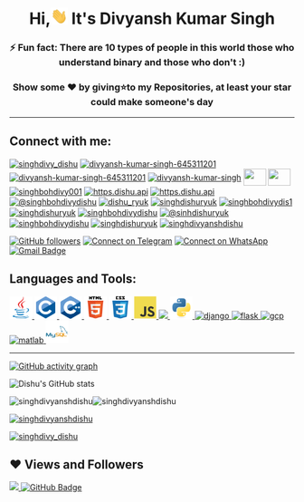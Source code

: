 <h1 align="center"> Hi,<img  src="https://raw.githubusercontent.com/ABSphreak/ABSphreak/master/gifs/Hi.gif" width="30"> It's  Divyansh Kumar Singh </h1>

<h3 align="center"> ⚡ Fun fact: There are 10 types of people in this world those who understand binary and those who don't :) </h3>
 <h3 align="center"> Show some ❤ by giving⭐to my Repositories, at least your star could make someone's day  </h3>
 
 ---
 
<h2 align="left">Connect with me:</h2>

<p align="left">
<a href="https://twitter.com/singhdivy_dishu" target="blank"><img align="center" src="https://raw.githubusercontent.com/rahuldkjain/github-profile-readme-generator/master/src/images/icons/Social/twitter.svg" alt="singhdivy_dishu" height="30" width="40" /></a>
<a href="https://linkedin.com/in/divyansh-kumar-singh-645311201" target="blank"><img align="center" src="https://raw.githubusercontent.com/rahuldkjain/github-profile-readme-generator/master/src/images/icons/Social/linked-in-alt.svg" alt="divyansh-kumar-singh-645311201" height="30" width="40" /></a>
 <a href="https://vk.com/singhbohdivydishu" target="blank"><img align="center" src="https://github.com/rahuldkjain/github-profile-readme-generator/blob/master/src/images/icons/Social/vk.svg" alt="divyansh-kumar-singh-645311201" height="30" width="40" /></a>
<a href="https://stackoverflow.com/users/18222805/divyansh-kumar-singh" target="blank"><img align="center" src="https://raw.githubusercontent.com/rahuldkjain/github-profile-readme-generator/master/src/images/icons/Social/stack-overflow.svg" alt="divyansh-kumar-singh" height="30" width="40" /></a>
 <a href="https://www.twitch.tv/singhdivyanshdishu" target="blank"><img align="center" src="https://github.com/rahuldkjain/github-profile-readme-generator/blob/master/src/images/icons/Social/twitch.svg" height="30" width="40" /></a>
 <a href="https://open.spotify.com/user/31nfrubd2gc233sjybb3fq5copye" target="blank"><img align="center" src="https://github.com/rahuldkjain/github-profile-readme-generator/blob/master/src/images/icons/Social/spotify.svg" height="30" width="40" /></a>
<a href="https://www.facebook.com/singhbohdivy001/" target="blank"><img align="center" src="https://raw.githubusercontent.com/rahuldkjain/github-profile-readme-generator/master/src/images/icons/Social/facebook.svg" alt="singhbohdivy001" height="30" width="40" /></a>
<a href="https://www.instagram.com/https.dishu.api/?hl=en" target="blank"><img align="center" src="https://raw.githubusercontent.com/rahuldkjain/github-profile-readme-generator/master/src/images/icons/Social/instagram.svg" alt="https.dishu.api" height="30" width="40" /></a>
<a href="https://in.pinterest.com/singhbohdivydishu/" target="blank"><img align="center" src="https://github.com/rahuldkjain/github-profile-readme-generator/blob/master/src/images/icons/Social/pinterest.svg" alt="https.dishu.api" height="30" width="40" /></a>
<a href="https://medium.com/@singhbohdivydishu" target="blank"><img align="center" src="https://raw.githubusercontent.com/rahuldkjain/github-profile-readme-generator/master/src/images/icons/Social/medium.svg" alt="@singhbohdivydishu" height="30" width="40" /></a>
<a href="https://www.youtube.com/c/dishu_ryuk" target="blank"><img align="center" src="https://raw.githubusercontent.com/rahuldkjain/github-profile-readme-generator/master/src/images/icons/Social/youtube.svg" alt="dishu_ryuk" height="30" width="40" /></a>
<a href="https://www.codechef.com/users/singhdishuryuk" target="blank"><img align="center" src="https://cdn.jsdelivr.net/npm/simple-icons@3.1.0/icons/codechef.svg" alt="singhdishuryuk" height="30" width="40" /></a>
<a href="https://www.hackerrank.com/singhbohdivydis1" target="blank"><img align="center" src="https://raw.githubusercontent.com/rahuldkjain/github-profile-readme-generator/master/src/images/icons/Social/hackerrank.svg" alt="singhbohdivydis1" height="30" width="40" /></a>
<a href="https://codeforces.com/profile/singhdishuryuk" target="blank"><img align="center" src="https://raw.githubusercontent.com/rahuldkjain/github-profile-readme-generator/master/src/images/icons/Social/codeforces.svg" alt="singhdishuryuk" height="30" width="40" /></a>
<a href="https://www.leetcode.com/singhbohdivydishu" target="blank"><img align="center" src="https://raw.githubusercontent.com/rahuldkjain/github-profile-readme-generator/master/src/images/icons/Social/leet-code.svg" alt="singhbohdivydishu" height="30" width="40" /></a>
<a href="https://www.hackerearth.com/@sinhdishuryuk" target="blank"><img align="center" src="https://raw.githubusercontent.com/rahuldkjain/github-profile-readme-generator/master/src/images/icons/Social/hackerearth.svg" alt="@sinhdishuryuk" height="30" width="40" /></a>
<a href="https://auth.geeksforgeeks.org/user/singhbohdivydishu" target="blank"><img align="center" src="https://raw.githubusercontent.com/rahuldkjain/github-profile-readme-generator/master/src/images/icons/Social/geeks-for-geeks.svg" alt="singhbohdivydishu" height="30" width="40" /></a>
<a href="https://www.topcoder.com/members/singhdishuryuk" target="blank"><img align="center" src="https://raw.githubusercontent.com/rahuldkjain/github-profile-readme-generator/master/src/images/icons/Social/topcoder.svg" alt="singhdishuryuk" height="30" width="40" /></a>
<a href="https://codepen.io/singhdivyanshdishu" target="blank"><img align="center" src="https://raw.githubusercontent.com/rahuldkjain/github-profile-readme-generator/master/src/images/icons/Social/codepen.svg" alt="singhdivyanshdishu" height="30" width="40" /></a>

[![GitHub followers](https://img.shields.io/badge/-GitHub-black?style=flat&amp;labelColor=white&amp;logo=github&amp;logoColor=black)](https://github.com/singhdivyanshdishu)
[![Connect on Telegram](https://img.shields.io/badge/-Telegram-1ca0f1?style=flat&amp;labelColor=white&amp;logo=telegram&amp;logoColor=1ca0f1)](https://t.me/its_dishu_ryuk)
[![Connect on WhatsApp](https://img.shields.io/badge/-WhatsApp-darkgreen?style=flat&amp;labelColor=white&amp;logo=whatsapp&amp;logoColor=darkgreen)](https://wa.me/919528852307)
[![Gmail Badge](https://img.shields.io/badge/singhbohdivydishu@gmail.com-30302f?style=flat&logo=Gmail&logoColor=red)](mailto:singhbohdivydishu@gmail.com)
</p>


<h2 align="left">Languages and Tools:</h2>
<p align="left"> <a href="https://www.java.com" target="_blank" rel="noreferrer"> <img src="https://raw.githubusercontent.com/devicons/devicon/master/icons/java/java-original.svg" alt="java" width="40" height="40"/> </a> <a href="https://www.cprogramming.com/" target="_blank" rel="noreferrer"> <img src="https://raw.githubusercontent.com/devicons/devicon/master/icons/c/c-original.svg" alt="c" width="40" height="40"/> </a> <a href="https://www.w3schools.com/cpp/" target="_blank" rel="noreferrer"> <img src="https://raw.githubusercontent.com/devicons/devicon/master/icons/cplusplus/cplusplus-original.svg" alt="cplusplus" width="40" height="40"/> </a> <a href="https://www.w3.org/html/" target="_blank" rel="noreferrer"> <img src="https://raw.githubusercontent.com/devicons/devicon/master/icons/html5/html5-original-wordmark.svg" alt="html5" width="40" height="40"/> </a> <a href="https://www.w3schools.com/css/" target="_blank" rel="noreferrer"> <img src="https://raw.githubusercontent.com/devicons/devicon/master/icons/css3/css3-original-wordmark.svg" alt="css3" width="40" height="40"/> </a> <a href="https://developer.mozilla.org/en-US/docs/Web/JavaScript" target="_blank" rel="noreferrer"> <img src="https://raw.githubusercontent.com/devicons/devicon/master/icons/javascript/javascript-original.svg" alt="javascript" width="40" height="40"/> </a> <a href="https://getbootstrap.com" target="_blank"> <img src="https://img.icons8.com/color/48/000000/bootstrap.png"/> </a> <a href="https://www.python.org" target="_blank" rel="noreferrer"> <img src="https://raw.githubusercontent.com/devicons/devicon/master/icons/python/python-original.svg" alt="python" width="40" height="40"/> </a> <a href="https://www.djangoproject.com/" target="_blank" rel="noreferrer"> <img src="https://cdn.worldvectorlogo.com/logos/django.svg" alt="django" width="40" height="40"/> </a> <a href="https://flask.palletsprojects.com/" target="_blank" rel="noreferrer"> <img src="https://www.vectorlogo.zone/logos/pocoo_flask/pocoo_flask-icon.svg" alt="flask" width="40" height="40"/> </a> <a href="https://cloud.google.com" target="_blank" rel="noreferrer"> <img src="https://www.vectorlogo.zone/logos/google_cloud/google_cloud-icon.svg" alt="gcp" width="40" height="40"/> </a>  <a href="https://www.mathworks.com/" target="_blank" rel="noreferrer"> <img src="https://upload.wikimedia.org/wikipedia/commons/2/21/Matlab_Logo.png" alt="matlab" width="40" height="40"/> </a> <a href="https://www.mysql.com/" target="_blank" rel="noreferrer"> <img src="https://raw.githubusercontent.com/devicons/devicon/master/icons/mysql/mysql-original-wordmark.svg" alt="mysql" width="40" height="40"/> </a>  </p>

---

[![GitHub activity graph](https://activity-graph.herokuapp.com/graph?username=singhdivyanshdishu&theme=chartreuse-dark)](https://git.io/singhdivyanshdishu)





![Dishu's GitHub stats](https://github-readme-stats.vercel.app/api?username=singhdivyanshdishu&show_icons=true&theme=chartreuse-dark)

<p><img align="left" src="https://github-readme-stats.vercel.app/api/top-langs?username=singhdivyanshdishu&theme=chartreuse-dark&show_icons=true&locale=en&layout=compact" alt="singhdivyanshdishu" /></p> 

<p><img  src="https://github-readme-streak-stats.herokuapp.com/?user=singhdivyanshdishu&theme=chartreuse-dark" alt="singhdivyanshdishu" /></p>
<p align="left"> <a href="https://github.com/ryo-ma/github-profile-trophy"><img src="https://github-profile-trophy.vercel.app/?username=singhdivyanshdishu&theme=chartreuse-dark" alt="singhdivyanshdishu" /></a> </p>

<p align="left"> <a href="https://twitter.com/singhdivy_dishu" target="blank"><img src="https://img.shields.io/twitter/follow/singhdivy_dishu?logo=twitter&style=for-the-badge" alt="singhdivy_dishu" /></a> </p>

## ❤ Views and Followers
<a href="https://github.com/singhdivyanshdishu/github-profile-views-counter">
    <img src="https://komarev.com/ghpvc/?username=singhdivyanshdishu">
</a>
<a href="https://github.com/singhdivyanshdishu?tab=followers"><img src="https://img.shields.io/github/followers/singhdivyanshdishu?label=Followers&style=social" alt="GitHub Badge"></a>
